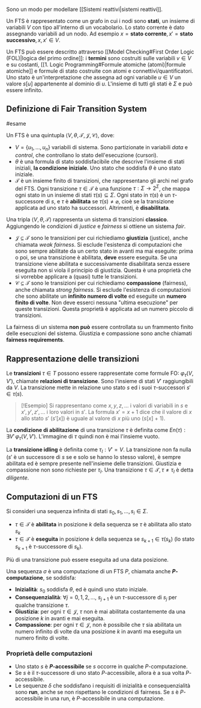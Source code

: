 Sono un modo per modellare [[Sistemi reattivi|sistemi reattivi]].

Un FTS è rappresentato come un grafo in cui i nodi sono **stati**, un insieme di variabili $V$ con tipo all'interno di un vocabolario.
Lo stato corrente è dato assegnando variabili ad un nodo. Ad esempio $x = \textbf{stato corrente}, x' = \textbf{stato successivo}, x,x' \in V$.

Un FTS può essere descritto attraverso [[Model Checking#First Order Logic (FOL)|logica del primo ordine]]: i **termini** sono costruiti sulle variabili $v \in V$ e su costanti, [[1. Logic Programming#Formule atomiche (atomi)|formule atomiche]] e formule di stato costruite con atomi e connettivi/quantificatori.
Uno stato è un'interpretazione che assegna ad ogni variabile $u \in V$ un valore $s[u]$ appartenente al dominio di $u$. L'insieme di tutti gli stati è $\Sigma$ e può essere infinito.

## Definizione di Fair Transition System
#esame

Un FTS è una quintupla $\langle V, \theta, \mathcal{T}, \mathcal{J}, \mathcal{C}\rangle$, dove:
- $V = \{u_1,\dots,u_n\}$ variabili di sistema. Sono partizionate in variabili $data$ e $control$, che controllano lo stato dell'esecuzione (cursori).
- $\theta$ è una formula di stato soddisfacibile che descrive l'insieme di stati iniziali, **la condizione iniziale**. Uno stato che soddisfa $\theta$ è uno stato iniziale.
- $\mathcal{T}$ è un insieme finito di transizioni, che rappresentano gli archi nel grafo del FTS. Ogni transizione $\tau \in \mathcal{T}$ è una funzione $\tau : \Sigma \rightarrow 2^\Sigma$, che mappa ogni stato in un insieme di stati $\tau(s) \subseteq \Sigma$. Ogni stato in $\tau(s)$ è un $\tau$-successore di $s$, e $\tau$ è **abilitata** se $\tau(s) \neq \varnothing$, cioè se la transizione applicata ad uno stato ha successori. Altrimenti, è **disabilitata**.

Una tripla $\langle V, \theta, \mathcal{T}\rangle$ rappresenta un sistema di transizioni **classico**. Aggiungendo le condizioni di *justice* e *fairness* si ottiene un sistema *fair*.

- $\mathcal{J} \subseteq \mathcal{T}$ sono le transizioni per cui richiediamo **giustizia** (justice), anche chiamata *weak fairness*. Si esclude l'esistenza di computazioni che sono sempre abilitate da un certo stato in avanti ma mai eseguite: prima o poi, se una transizione è abilitata, **deve** essere eseguita. Se una transizione viene abilitata e successivamente disabilitata senza essere eseguita non si viola il principio di giustizia. Questa è una proprietà che si vorrebbe applicare a (quasi) tutte le transizioni.
- $\mathcal{C} \subseteq \mathcal{T}$ sono le transizioni per cui richiediamo **compassione** (fairness), anche chiamata *strong fairness*. Si esclude l'esistenza di computazioni che sono abilitate un **infinito numero di volte** ed eseguite un **numero finito di volte**. Non deve esserci nessuna "ultima esecuzione" per queste transizioni. Questa proprietà è applicata ad un numero piccolo di transizioni.

La fairness di un sistema **non può** essere controllata su un frammento finito delle esecuzioni del sistema.
Giustizia e compassione sono anche chiamati **fairness requirements**.

## Rappresentazione delle transizioni

Le **transizioni** $\tau \in T$ possono essere rappresentate come formule FO: $\varphi_{\tau}(V,V')$, chiamate **relazioni di transizione**. 
Sono l'insieme di stati $V'$ raggiungibili da $V$. 
La transizione mette in relazione uno stato $s$ ed i suoi $\tau$-successori $s' \in \tau(s)$.

>[!Esempio]
>Si rappresentano come $x,y,z,\dots$ i valori di variabili in $s$ e $x',y',z',\dots$ i loro valori in $s'$.
>La formula $x' = x + 1$ dice che il valore di $x$ allo stato $s'$ ($s'[x]$) è uguale al valore di $x$ più uno ($s[x]$ + 1).

La **condizione di abilitazione** di una transizione $\tau$ è definita come $En(\tau): \exists V' \, \varphi_{\tau}(V,V')$. L'immagine di $\tau$ quindi non è mai l'insieme vuoto.

La **transizione idling** è definita come $\tau_{I}:  V' = V$. La transizione non fa nulla ($s'$ è un successore di $s$ se e solo se hanno lo stesso valore), è sempre abilitata ed è sempre presente nell'insieme delle transizioni. Giustizia e compassione non sono richieste per $\tau_I$. 
Una transizione $\tau \in \mathcal{T}, \tau \neq \tau_{I}$ è detta *diligente*.

## Computazioni di un FTS

Si consideri una sequenza infinita di stati $s_{0}, s_{1},\dots, \, s_{i}\in \Sigma$.
- $\tau \in \mathcal{T}$ è **abilitata** in posizione $k$ della sequenza se $\tau$ è abilitata allo stato $s_k$
- $\tau \in \mathcal{T}$ è **eseguita** in posizione $k$ della sequenza se $s_{k+1} \in \tau(s_k)$ (lo stato $s_{k+1}$ è $\tau$-successore di $s_k$).

Più di una transizione può essere eseguita ad una data posizione.

Una sequenza $\sigma$ è una computazione di un FTS $P$, chiamata anche **$P$-computazione**, se soddisfa:
- **Inizialità**: $s_0$ soddisfa $\theta$, ed è quindi uno stato iniziale.
- **Consequenzialità**: $\forall j = 0,1,2,\dots$, $s_{j+1}$ è un $\tau$-successore di $s_j$ per qualche transizione $\tau$.
- **Giustizia**: per ogni $\tau \in \mathcal{J}$, $\tau$ non è mai abilitata costantemente da una posizione $k$ in avanti e mai eseguita.
- **Compassione**: per ogni $\tau \in \mathcal{J}$, non è possibile che $\tau$ sia abilitata un numero infinito di volte da una posizione $k$ in avanti ma eseguita un numero finito di volte.

### Proprietà delle computazioni
- Uno stato $s$ è **$P$-accessibile** se $s$ occorre in qualche $P$-computazione.
- Se $s$ è il $\tau$-successore di uno stato $P$-accessibile, allora è a sua volta $P$-accessibile.
- Le sequenze $\delta$ che soddisfano i requisiti di inizialità e consequenzialità sono **run**, anche se non rispettano le condizioni di fairness. Se $s$ è $P$-accessibile in una run, è $P$-accessibile in una computazione.


